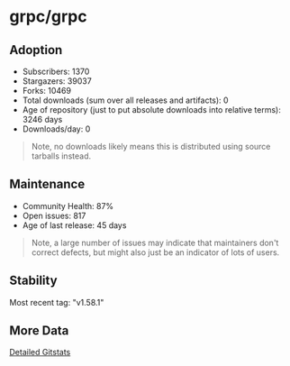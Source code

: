# grpc/grpc

## Adoption

- Subscribers: 1370
- Stargazers: 39037
- Forks: 10469
- Total downloads (sum over all releases and artifacts): 0
- Age of repository (just to put absolute downloads into relative terms): 3246 days
- Downloads/day: 0

> Note, no downloads likely means this is distributed using source tarballs instead.

## Maintenance

- Community Health: 87%
- Open issues: 817
- Age of last release: 45 days

> Note, a large number of issues may indicate that maintainers don't correct defects, but might also
> just be an indicator of lots of users.

## Stability

Most recent tag: "v1.58.1"

## More Data

[Detailed Gitstats](/bazel-catalog/gitstats/grpc/grpc)


